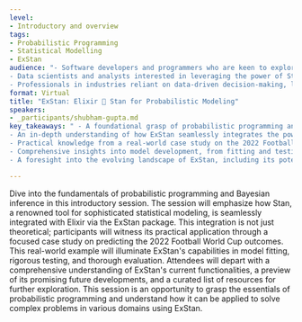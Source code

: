 ```yaml
---
level:
- Introductory and overview
tags:
- Probabilistic Programming
- Statistical Modelling
- ExStan
audience: "- Software developers and programmers who are keen to explore the intersection of Elixir and advanced statistical modeling.\n
- Data scientists and analysts interested in leveraging the power of Stan for probabilistic modeling within the Elixir ecosystem.\n
- Professionals in industries reliant on data-driven decision-making, looking to understand how probabilistic programming can be applied in real-world scenarios."
format: Virtual
title: "ExStan: Elixir 🤝 Stan for Probabilistic Modeling"
speakers:
- _participants/shubham-gupta.md
key_takeaways: " - A foundational grasp of probabilistic programming and Bayesian inference, tailored for those new to the field.\n
- An in-depth understanding of how ExStan seamlessly integrates the power of Stan with the flexibility of Elixir.\n
- Practical knowledge from a real-world case study on the 2022 Football World Cup predictions using ExStan.\n
- Comprehensive insights into model development, from fitting and testing to evaluation, within the ExStan framework.\n
- A foresight into the evolving landscape of ExStan, including its potential future applications and enhancements."

---
```

Dive into the fundamentals of probabilistic programming and Bayesian inference in this introductory session. The session will emphasize how Stan, a renowned tool for sophisticated statistical modeling, is seamlessly integrated with Elixir via the ExStan package. This integration is not just theoretical; participants will witness its practical application through a focused case study on predicting the 2022 Football World Cup outcomes. This real-world example will illuminate ExStan's capabilities in model fitting, rigorous testing, and thorough evaluation. Attendees will depart with a comprehensive understanding of ExStan's current functionalities, a preview of its promising future developments, and a curated list of resources for further exploration. This session is an opportunity to grasp the essentials of probabilistic programming and understand how it can be applied to solve complex problems in various domains using ExStan.

